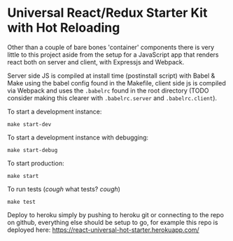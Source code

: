 # Universal React/Redux Starter Kit with Hot Reloading

Other than a couple of bare bones 'container' components there is very little to this project aside from the setup for a JavaScript app that renders react both on server and client, with Expressjs and Webpack.

Server side JS is compiled at install time (postinstall script) with Babel & Make using the babel config found in the Makefile, client side js is compiled via Webpack and uses the `.babelrc` found in the root directory (TODO consider making this clearer with `.babelrc.server` and `.babelrc.client`).

To start a development instance:

```
make start-dev
```

To start a development instance with debugging:

```
make start-debug
```

To start production:

```
make start
```

To run tests (*cough* what tests? *cough*)

```
make test
```

Deploy to heroku simply by pushing to heroku git or connecting to the repo on github, everything else should be setup to go, for example this repo is deployed here: https://react-universal-hot-starter.herokuapp.com/

